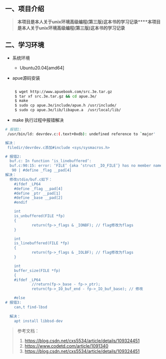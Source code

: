## 一、项目介绍

> **本项目是本人关于unix环境高级编程(第三版)这本书的学习记录****本项目是本人关于unix环境高级编程(第三版)这本书的学习记录**

## 二、学习环境

* 系统环境

  * Ubuntu20.04[amd64]

* apue源码安装

  ```sh
  
   $ wget http://www.apuebook.com/src.3e.tar.gz
   $ tar xf src.3e.tar.gz && cd apue.3e/
   $ make 
   $ sudo cp apue.3e/include/apue.h /usr/include/
   $ sudo cp apue.3e/lib/libapue.a  /usr/local/lib/
  
  ```

* make 执行过程中报错解决

```sh
# 报错1:
 /usr/bin/ld: devrdev.c:(.text+0xdb): undefined reference to `major'

解决：
 filedir/devrdev.c添加#include <sys/sysmacros.h>

# 报错2:
  buf.c: In function ‘is_linebuffered’:
  buf.c:90:15: error: ‘FILE’ {aka ‘struct _IO_FILE’} has no member named ‘__pad’; did you mean ‘__pad5’?
   90 | #define _flag __pad[4]
解决：
  修改stdio/buf.c如下：
    #ifdef _LP64
    #define _flag __pad[4]
    #define _ptr __pad[1]
    #define _base __pad[2]
    #endif

    int
    is_unbuffered(FILE *fp)
    {
            return(fp->_flags & _IONBF); // flag修改为flags
    }

    int
    is_linebuffered(FILE *fp)
    {
            return(fp->_flags & _IOLBF); // flag修改为flags
    }

    int
    buffer_size(FILE *fp)
    {
    #ifdef _LP64
            //return(fp->_base - fp->_ptr);
            return(fp->_IO_buf_end - fp->_IO_buf_base); // 修改

    #else
# 报错3:
    can,t find-lbsd
    
  解决：
    apt install libbsd-dev
```



> 参考文档：
>
> 1. https://blog.csdn.net/cxs5534/article/details/109324451
> 2. https://www.codetd.com/article/1091340
> 3. https://blog.csdn.net/cxs5534/article/details/109324451

